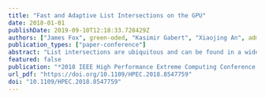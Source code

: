 ```yaml
---
title: "Fast and Adaptive List Intersections on the GPU"
date: 2018-01-01
publishDate: 2019-09-10T12:18:33.728429Z
authors: ["James Fox", green-oded, "Kasimir Gabert", "Xiaojing An", admin]
publication_types: ["paper-conference"]
abstract: "List intersections are ubiquitous and can be found in a wide range of applications, including triangle counting and finding the maximal k-truss, both of which are part of the HPEC Static Graph Challenge. For many graph based problems it is necessary to find intersections for a very large number of lists-these lists tend to vary greatly in size and are difficult to efficiently load-balance. Numerous parallel algorithms on list intersections for triangle counting have been proposed, but load-balancing decisions are typically made at a global level. In this paper we present an efficient and adaptive approach to load-balancing at a finer granularity. Our approach assigns a different number of threads for different intersections in order to effectively utilize the resources of the GPU. We show the applicability of our load-balancing method to two different intersection methods, one search-based and one merge-based. Our algorithm outperforms several recent triangle counting algorithms, including recent HPEC Graph Challenge Champions."
featured: false
publication: "*2018 IEEE High Performance Extreme Computing Conference, HPEC 2018, Waltham, MA, USA, September 25-27, 2018*"
url_pdf: "https://doi.org/10.1109/HPEC.2018.8547759"
doi: "10.1109/HPEC.2018.8547759"
---
```


